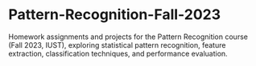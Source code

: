# Pattern-Recognition-Fall-2023
Homework assignments and projects for the Pattern Recognition course (Fall 2023, IUST), exploring statistical pattern recognition, feature extraction, classification techniques, and performance evaluation.
